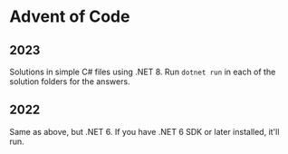 # Advent of Code

## 2023
Solutions in simple C# files using .NET 8. Run `dotnet run` in each of the solution folders for the answers.

## 2022
Same as above, but .NET 6. If you have .NET 6 SDK or later installed, it'll run.

